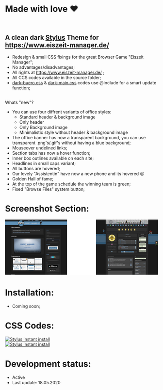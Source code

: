 # Made with love ❤
<br>

## A clean dark <a href="https://add0n.com/stylus.html">Stylus</a> Theme for https://www.eiszeit-manager.de/

 - Redesign & small CSS fixings for the great Browser Game "Eiszeit Manager";
 - No advantages/disadvantages;
 - All rights at https://www.eiszeit-manager.de/ ;
 - All CCS codes available in the source folder;
 - <a href="https://github.com/MadameSolette/Stylus/blob/master/eiszeit-manager.de/dark-buero.css">dark-buero.css</a> & <a href="https://github.com/MadameSolette/Stylus/blob/master/eiszeit-manager.de/dark-main.css">dark-main.css</a> codes use @include for a smart update function;
<br><br>

 Whats "new"?
 - You can use four diffrent variants of office styles:
   - Standard header & background image
   - Only header
   - Only Background image
   - Minimalistic style without header & background image
 - The office banner has now a transparent background, you can use transparent .png's/.gif's without having a blue background;
 - Mouseover undelined links;
 - Section tabs has now a hover function;
 - Inner box outlines available on each site;
 - Headlines in small caps variant;
 - All buttons are hovered;
 - Our lovely "Assistentin" have now a new phone and its hovered 😉
 - Golden Hall of fame;
 - At the top of the game schedule the winning team is green;
 - Fixed "Browse Files" system button;

# Screenshot Section:
<p align="center">
 <a href="https://github.com/MadameSolette/Stylus/tree/master/eiszeit-manager.de/screenshot-section"><img src="https://raw.githubusercontent.com/MadameSolette/Stylus/master/eiszeit-manager.de/screenshot-section/images/preview-thumb.png" /></a>
</p>

# Installation:
 - Coming soon;

# CSS Codes:
[![Stylus instant install](https://img.shields.io/badge/eiszeit%20manager-%20Dark%20Main%20Page%20-282828.svg?style=popout&logoColor=29FDFD&labelColor=606060&logo=Stylus)](https://raw.githubusercontent.com/MadameSolette/Stylus/master/eiszeit-manager.de/dark-main.css)<br>
[![Stylus instant install](https://img.shields.io/badge/eiszeit%20manager-%20Dark%20Büro-282828.svg?style=popout&logoColor=29FDFD&labelColor=606060&logo=Stylus)](https://raw.githubusercontent.com/MadameSolette/Stylus/master/eiszeit-manager.de/dark-buero.css)

# Development status:
 - Active
 - Last update: 18.05.2020
